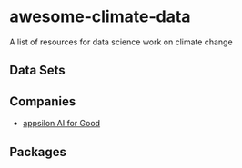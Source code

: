 # awesome-climate-data
A list of resources for data science work on climate change

## Data Sets

## Companies

* [appsilon AI for Good](https://appsilon.com/ai-for-good/)

## Packages
